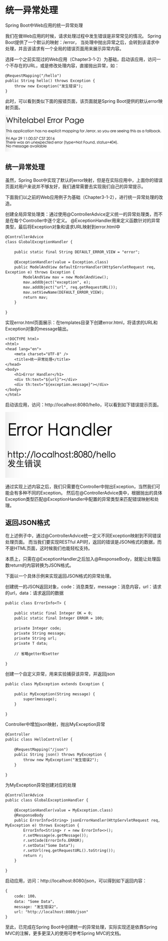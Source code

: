 # 统一异常处理
Spring Boot中Web应用的统一异常处理

我们在做Web应用的时候，请求处理过程中发生错误是非常常见的情况。
Spring Boot提供了一个默认的映射：/error，
当处理中抛出异常之后，会转到该请求中处理，并且该请求有一个全局的错误页面用来展示异常内容。

选择一个之前实现过的Web应用（Chapter3-1-2）为基础，启动该应用，访问一个不存在的URL，或是修改处理内容，直接抛出异常，如：

```
@RequestMapping("/hello")
public String hello() throws Exception {
    throw new Exception("发生错误");
}
```
此时，可以看到类似下面的报错页面，该页面就是Spring Boot提供的默认error映射页面。

![avatar](img/chapter-3-1-6-error1.png)

## 统一异常处理
虽然，Spring Boot中实现了默认的error映射，但是在实际应用中，上面你的错误页面对用户来说并不够友好，我们通常需要去实现我们自己的异常提示。

下面我们以之前的Web应用例子为基础（Chapter3-1-2），进行统一异常处理的改造。

创建全局异常处理类：通过使用@ControllerAdvice定义统一的异常处理类，而不是在每个Controller中逐个定义。
@ExceptionHandler用来定义函数针对的异常类型，最后将Exception对象和请求URL映射到error.html中

```
@ControllerAdvice
class GlobalExceptionHandler {

    public static final String DEFAULT_ERROR_VIEW = "error";

    @ExceptionHandler(value = Exception.class)
    public ModelAndView defaultErrorHandler(HttpServletRequest req, Exception e) throws Exception {
        ModelAndView mav = new ModelAndView();
        mav.addObject("exception", e);
        mav.addObject("url", req.getRequestURL());
        mav.setViewName(DEFAULT_ERROR_VIEW);
        return mav;
    }

}
```

实现error.html页面展示：在templates目录下创建error.html，将请求的URL和Exception对象的message输出。

```
<!DOCTYPE html>
<html>
<head lang="en">
    <meta charset="UTF-8" />
    <title>统一异常处理</title>
</head>
<body>
    <h1>Error Handler</h1>
    <div th:text="${url}"></div>
    <div th:text="${exception.message}"></div>
</body>
</html>
```
启动该应用，访问：http://localhost:8080/hello，可以看到如下错误提示页面。

![avatar](img/chapter-3-1-6-error2.png)

通过实现上述内容之后，我们只需要在Controller中抛出Exception，当然我们可能会有多种不同的Exception。
然后在@ControllerAdvice类中，根据抛出的具体Exception类型匹配@ExceptionHandler中配置的异常类型来匹配错误映射和处理。

## 返回JSON格式

在上述例子中，通过@ControllerAdvice统一定义不同Exception映射到不同错误处理页面。
而当我们要实现RESTful API时，返回的错误是JSON格式的数据，而不是HTML页面，这时候我们也能轻松支持。

本质上，只需在@ExceptionHandler之后加入@ResponseBody，就能让处理函数return的内容转换为JSON格式。

下面以一个具体示例来实现返回JSON格式的异常处理。

创建统一的JSON返回对象，code：消息类型，message：消息内容，url：请求的url，data：请求返回的数据

```
public class ErrorInfo<T> {

    public static final Integer OK = 0;
    public static final Integer ERROR = 100;

    private Integer code;
    private String message;
    private String url;
    private T data;

    // 省略getter和setter

}
```

创建一个自定义异常，用来实验捕获该异常，并返回json

```
public class MyException extends Exception {

    public MyException(String message) {
        super(message);
    }
    
}
```

Controller中增加json映射，抛出MyException异常

```
@Controller
public class HelloController {

    @RequestMapping("/json")
    public String json() throws MyException {
        throw new MyException("发生错误2");
    }

}
```

为MyException异常创建对应的处理
```
@ControllerAdvice
public class GlobalExceptionHandler {

    @ExceptionHandler(value = MyException.class)
    @ResponseBody
    public ErrorInfo<String> jsonErrorHandler(HttpServletRequest req, MyException e) throws Exception {
        ErrorInfo<String> r = new ErrorInfo<>();
        r.setMessage(e.getMessage());
        r.setCode(ErrorInfo.ERROR);
        r.setData("Some Data");
        r.setUrl(req.getRequestURL().toString());
        return r;
    }

}
```
启动应用，访问：http://localhost:8080/json，可以得到如下返回内容：

```
{
    code: 100，
    data: "Some Data"，
    message: "发生错误2"，
    url: "http://localhost:8080/json"
}
```
至此，已完成在Spring Boot中创建统一的异常处理，实际实现还是依靠Spring MVC的注解，更多更深入的使用可参考Spring MVC的文档。


